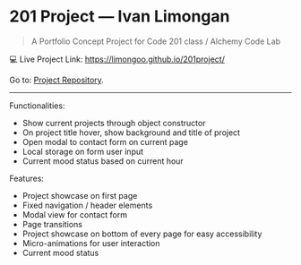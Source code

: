 # 201 Project — Ivan Limongan


> A Portfolio Concept Project for Code 201 class / Alchemy Code Lab

:computer: Live Project Link: https://limongoo.github.io/201project/

Go to: [Project Repository](http://www.github.com/limongoo).

----

Functionalities:
- Show current projects through object constructor
- On project title hover, show background and title of project
- Open modal to contact form on current page
- Local storage on form user input
- Current mood status based on current hour


Features:
- Project showcase on first page
- Fixed navigation / header elements
- Modal view for contact form
- Page transitions
- Project showcase on bottom of every page for easy accessibility
- Micro-animations for user interaction
- Current mood status
